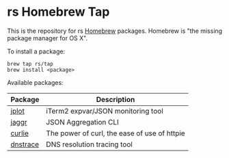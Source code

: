 rs Homebrew Tap
===
This is the repository for rs [Homebrew](http://brew.sh/) packages. Homebrew is "the missing package manager for OS X".

To install a package:

```
brew tap rs/tap
brew install <package>
```

Available packages:

Package|Description
---|---
[jplot](https://github.com/rs/jplot)|iTerm2 expvar/JSON monitoring tool
[jaggr](https://github.com/rs/jaggr)|JSON Aggregation CLI
[curlie](https://github.com/rs/curlie)|The power of curl, the ease of use of httpie
[dnstrace](https://github.com/rs/dnstrace)|DNS resolution tracing tool
